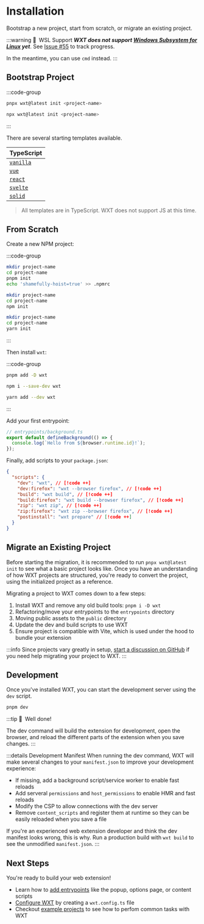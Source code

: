 # Installation

Bootstrap a new project, start from scratch, or migrate an existing project.

:::warning 🚧&ensp;WSL Support
**_WXT does not support [Windows Subsystem for Linux](https://learn.microsoft.com/en-us/windows/wsl/) yet_**. See [Issue #55](https://github.com/wxt-dev/wxt/issues/55) to track progress.

In the meantime, you can use `cmd` instead.
:::

## Bootstrap Project

:::code-group

```sh [pnpm]
pnpx wxt@latest init <project-name>
```

```sh [npm]
npx wxt@latest init <project-name>
```

:::

There are several starting templates available.

| TypeScript                                                                                                                                              |
| ------------------------------------------------------------------------------------------------------------------------------------------------------- |
| <Icon name="TypeScript" /> [`vanilla`](https://github.com/wxt-dev/wxt/tree/main/templates/vanilla)                                                      |
| <Icon name="Vue" /> [`vue`](https://github.com/wxt-dev/wxt/tree/main/templates/vue)                                                                     |
| <Icon name="React" /> [`react`](https://github.com/wxt-dev/wxt/tree/main/templates/react)                                                               |
| <Icon name="Svelte" /> [`svelte`](https://github.com/wxt-dev/wxt/tree/main/templates/svelte)                                                            |
| <Icon name="Solid" icon="https://www.solidjs.com/img/favicons/favicon-32x32.png" /> [`solid`](https://github.com/wxt-dev/wxt/tree/main/templates/solid) |

> All templates are in TypeScript. WXT does not support JS at this time.

## From Scratch

Create a new NPM project:

:::code-group

```sh [pnpm]
mkdir project-name
cd project-name
pnpm init
echo 'shamefully-hoist=true' >> .npmrc
```

```sh [npm]
mkdir project-name
cd project-name
npm init
```

```sh [yarn]
mkdir project-name
cd project-name
yarn init
```

:::

Then install `wxt`:

:::code-group

```sh [pnpm]
pnpm add -D wxt
```

```sh [npm]
npm i --save-dev wxt
```

```sh [yarn]
yarn add --dev wxt
```

:::

Add your first entrypoint:

```ts
// entrypoints/background.ts
export default defineBackground(() => {
  console.log(`Hello from ${browser.runtime.id}!`);
});
```

Finally, add scripts to your `package.json`:

```json
{
  "scripts": {
    "dev": "wxt", // [!code ++]
    "dev:firefox": "wxt --browser firefox", // [!code ++]
    "build": "wxt build", // [!code ++]
    "build:firefox": "wxt build --browser firefox", // [!code ++]
    "zip": "wxt zip", // [!code ++]
    "zip:firefox": "wxt zip --browser firefox", // [!code ++]
    "postinstall": "wxt prepare" // [!code ++]
  }
}
```

## Migrate an Existing Project

Before starting the migration, it is recommended to run `pnpx wxt@latest init` to see what a basic project looks like. Once you have an understanding of how WXT projects are structured, you're ready to convert the project, using the initialized project as a reference.

Migrating a project to WXT comes down to a few steps:

1. Install WXT and remove any old build tools: `pnpm i -D wxt`
1. Refactoring/move your entrypoints to the `entrypoints` directory
1. Moving public assets to the `public` directory
1. Update the dev and build scripts to use WXT
1. Ensure project is compatible with Vite, which is used under the hood to bundle your extension

:::info
Since projects vary greatly in setup, [start a discussion on GitHub](https://github.com/wxt-dev/wxt/discussions/new/choose) if you need help migrating your project to WXT.
:::

## Development

Once you've installed WXT, you can start the development server using the `dev` script.

```sh
pnpm dev
```

:::tip 🎉&ensp;Well done!

The dev command will build the extension for development, open the browser, and reload the different parts of the extension when you save changes.
:::

:::details Development Manifest
When running the dev command, WXT will make several changes to your `manifest.json` to improve your development experience:

- If missing, add a background script/service worker to enable fast reloads
- Add serveral `permissions` and `host_permissions` to enable HMR and fast reloads
- Modify the CSP to allow connections with the dev server
- Remove `content_scripts` and register them at runtime so they can be easily reloaded when you save a file

If you're an experienced web extension developer and think the dev manifest looks wrong, this is why. Run a production build with `wxt build` to see the unmodified `manifest.json`.
:::

## Next Steps

You're ready to build your web extension!

- Learn how to [add entrypoints](./entrypoints.md) like the popup, options page, or content scripts
- [Configure WXT](./configuration.md) by creating a `wxt.config.ts` file
- Checkout [example projects](https://github.com/wxt-dev/wxt-examples) to see how to perfom common tasks with WXT
